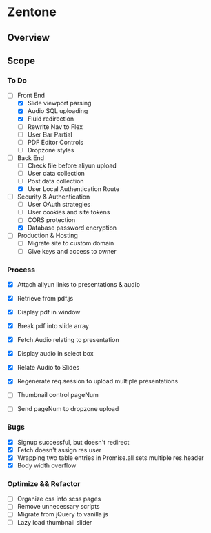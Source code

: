 # Zentone

## Overview

## Scope

### To Do
- [ ] Front End
  - [x] Slide viewport parsing
  - [x] Audio SQL uploading
  - [x] Fluid redirection
  - [ ] Rewrite Nav to Flex
  - [ ] User Bar Partial
  - [ ] PDF Editor Controls
  - [ ] Dropzone styles

- [ ] Back End
  - [ ] Check file before aliyun upload
  - [ ] User data collection
  - [ ] Post data collection
  - [x] User Local Authentication Route

- [ ] Security & Authentication
  - [ ] User OAuth strategies
  - [ ] User cookies and site tokens
  - [ ] CORS protection
  - [x] Database password encryption

- [ ] Production & Hosting
  - [ ] Migrate site to custom domain
  - [ ] Give keys and access to owner

### Process
- [x] Attach aliyun links to presentations & audio
- [X] Retrieve from pdf.js
- [x] Display pdf in window
- [x] Break pdf into slide array
- [x] Fetch Audio relating to presentation
- [x] Display audio in select box
- [x] Relate Audio to Slides
- [x] Regenerate req.session to upload multiple presentations
- [ ] Thumbnail control pageNum
- [ ] Send pageNum to dropzone upload


### Bugs
- [x] Signup successful, but doesn't redirect
- [x] Fetch doesn't assign res.user
- [x] Wrapping two table entries in Promise.all sets multiple res.header
- [x] Body width overflow

### Optimize && Refactor
- [ ] Organize css into scss pages
- [ ] Remove unnecessary scripts
- [ ] Migrate from jQuery to vanilla js
- [ ] Lazy load thumbnail slider
